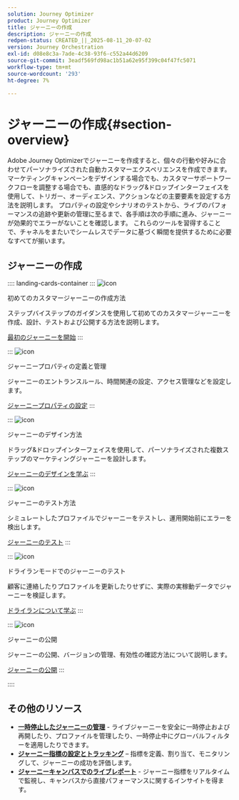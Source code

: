 ```yaml
---
solution: Journey Optimizer
product: Journey Optimizer
title: ジャーニーの作成
description: ジャーニーの作成
redpen-status: CREATED_||_2025-08-11_20-07-02
version: Journey Orchestration
exl-id: d08e8c3a-7ade-4c38-93f6-c552a44d6209
source-git-commit: 3eadf569fd98ac1b51a62e95f399c04f47fc5071
workflow-type: tm+mt
source-wordcount: '293'
ht-degree: 7%

---
```


# ジャーニーの作成{#section-overview}

Adobe Journey Optimizerでジャーニーを作成すると、個々の行動や好みに合わせてパーソナライズされた自動カスタマーエクスペリエンスを作成できます。 マーケティングキャンペーンをデザインする場合でも、カスタマーサポートワークフローを調整する場合でも、直感的なドラッグ&amp;ドロップインターフェイスを使用して、トリガー、オーディエンス、アクションなどの主要要素を設定する方法を説明します。 プロパティの設定やシナリオのテストから、ライブのパフォーマンスの追跡や更新の管理に至るまで、各手順は次の手順に進み、ジャーニーが効果的でエラーがないことを確認します。 これらのツールを習得することで、チャネルをまたいでシームレスでデータに基づく瞬間を提供するために必要なすべてが揃います。

## ジャーニーの作成

:::: landing-cards-container
:::
![icon](https://cdn.experienceleague.adobe.com/icons/circle-play.svg?lang=ja)

初めてのカスタマージャーニーの作成方法

ステップバイステップのガイダンスを使用して初めてのカスタマージャーニーを作成、設計、テストおよび公開する方法を説明します。

[最初のジャーニーを開始](../using/building-journeys/journey-gs.md)
:::

:::
![icon](https://cdn.experienceleague.adobe.com/icons/gear.svg?lang=ja)

ジャーニープロパティの定義と管理

ジャーニーのエントランスルール、時間関連の設定、アクセス管理などを設定します。

[ジャーニープロパティの設定](../using/building-journeys/journey-properties.md)
:::

:::
![icon](https://cdn.experienceleague.adobe.com/icons/puzzle-piece.svg?lang=ja)

ジャーニーのデザイン方法

ドラッグ&amp;ドロップインターフェイスを使用して、パーソナライズされた複数ステップのマーケティングジャーニーを設計します。

[ジャーニーのデザインを学ぶ](../using/building-journeys/using-the-journey-designer.md)
:::

:::
![icon](https://cdn.experienceleague.adobe.com/icons/list-check.svg?lang=ja)

ジャーニーのテスト方法

シミュレートしたプロファイルでジャーニーをテストし、運用開始前にエラーを検出します。

[ジャーニーのテスト](../using/building-journeys/testing-the-journey.md)
:::

:::
![icon](https://cdn.experienceleague.adobe.com/icons/screwdriver-wrench.svg?lang=ja)

ドライランモードでのジャーニーのテスト

顧客に連絡したりプロファイルを更新したりせずに、実際の実稼動データでジャーニーを検証します。

[ドライランについて学ぶ](../using/building-journeys/journey-dry-run.md)
:::

:::
![icon](https://cdn.experienceleague.adobe.com/icons/circle-play.svg?lang=ja)

ジャーニーの公開

ジャーニーの公開、バージョンの管理、有効性の確認方法について説明します。

[ジャーニーの公開](../using/building-journeys/publishing-the-journey.md)
:::

::::


## その他のリソース

- **[一時停止したジャーニーの管理](../using/building-journeys/journey-pause.md)** - ライブジャーニーを安全に一時停止および再開したり、プロファイルを管理したり、一時停止中にグローバルフィルターを適用したりできます。
- **[ジャーニー指標の設定とトラッキング](../using/building-journeys/success-metrics.md)** – 指標を定義、割り当て、モニタリングして、ジャーニーの成功を評価します。
- **[ジャーニーキャンバスでのライブレポート](../using/building-journeys/report-journey.md)** - ジャーニー指標をリアルタイムで監視し、キャンバスから直接パフォーマンスに関するインサイトを得ます。
